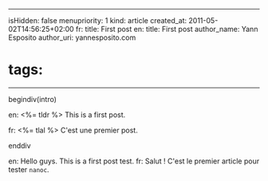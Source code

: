 -----
isHidden:       false
menupriority:   1
kind:           article
created_at:     2011-05-02T14:56:25+02:00
fr: title: First post
en: title: First post
author_name: Yann Esposito
author_uri: yannesposito.com
# tags:
-----
begindiv(intro)

en: <%= tldr %> This is a first post.

fr: <%= tlal %> C'est une premier post.

enddiv

en: Hello guys. This is a first post test.
fr: Salut ! C'est le premier article pour tester `nanoc`.
